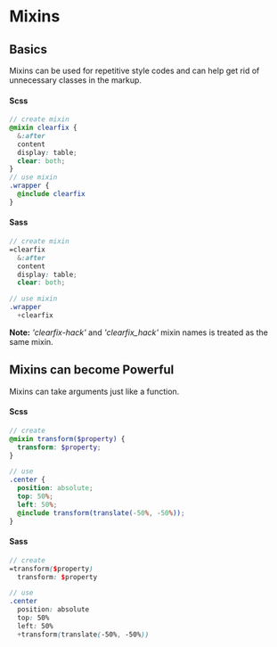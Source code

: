 # Mixins

## Basics
Mixins can be used for repetitive style codes and can help get rid of unnecessary classes in the markup.

#### Scss
``` scss
// create mixin
@mixin clearfix {
  &:after
  content
  display: table;
  clear: both;
}
// use mixin
.wrapper {
  @include clearfix
}
```

#### Sass
``` scss
// create mixin
=clearfix
  &:after
  content
  display: table;
  clear: both;

// use mixin
.wrapper
  +clearfix
```
__Note:__ _'clearfix-hack'_ and _'clearfix_hack'_ mixin names is treated as the same mixin.

## Mixins can become Powerful

Mixins can take arguments just like a function.

#### Scss
``` scss
// create
@mixin transform($property) {
  transform: $property;
}

// use
.center {
  position: absolute;
  top: 50%;
  left: 50%;
  @include transform(translate(-50%, -50%));
}
```

#### Sass
```scss
// create
=transform($property)
  transform: $property

// use
.center
  position: absolute
  top: 50%
  left: 50%
  +transform(translate(-50%, -50%))
```




